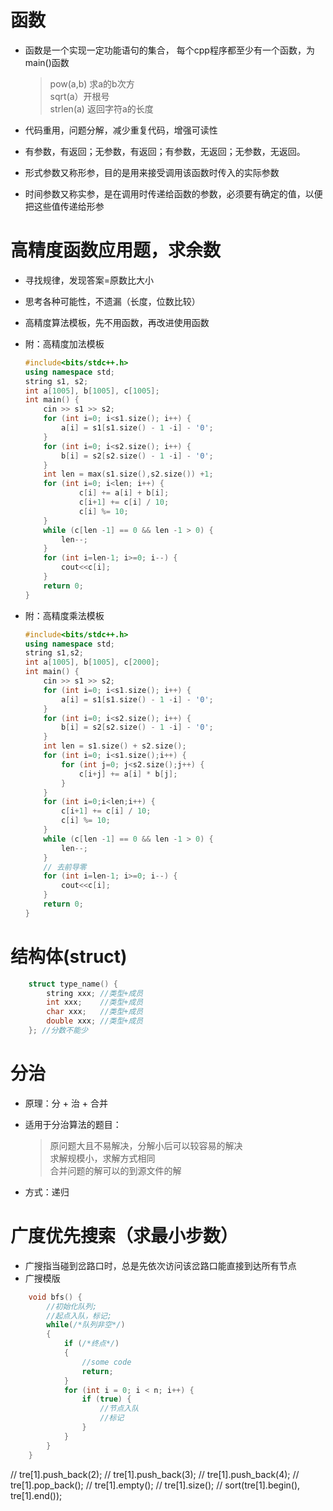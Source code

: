 # 函数
- 函数是一个实现一定功能语句的集合， 每个cpp程序都至少有一个函数，为main()函数

    > pow(a,b) 求a的b次方  
    > sqrt(a）开根号  
    > strlen(a) 返回字符a的长度  

- 代码重用，问题分解，减少重复代码，增强可读性

- 有参数，有返回；无参数，有返回；有参数，无返回；无参数，无返回。

- 形式参数又称形参，目的是用来接受调用该函数时传入的实际参数

- 时间参数又称实参，是在调用时传递给函数的参数，必须要有确定的值，以便把这些值传递给形参


# 高精度函数应用题，求余数
- 寻找规律，发现答案=原数比大小
- 思考各种可能性，不遗漏（长度，位数比较）
- 高精度算法模板，先不用函数，再改进使用函数
- 附：高精度加法模板

    ```c++
    #include<bits/stdc++.h>
    using namespace std;
    string s1, s2;
    int a[1005], b[1005], c[1005];
    int main() {
        cin >> s1 >> s2;
        for (int i=0; i<s1.size(); i++) {
            a[i] = s1[s1.size() - 1 -i] - '0';
        }
        for (int i=0; i<s2.size(); i++) {
            b[i] = s2[s2.size() - 1 -i] - '0';
        }
        int len = max(s1.size(),s2.size()) +1;
        for (int i=0; i<len; i++) {
                c[i] += a[i] + b[i];
                c[i+1] += c[i] / 10;
                c[i] %= 10;
        }
        while (c[len -1] == 0 && len -1 > 0) {
            len--;
        }
        for (int i=len-1; i>=0; i--) {
            cout<<c[i];
        }
        return 0;
    }
    ```
- 附：高精度乘法模板

    ```c++
    #include<bits/stdc++.h>
    using namespace std;
    string s1,s2;
    int a[1005], b[1005], c[2000];
    int main() {
        cin >> s1 >> s2;
        for (int i=0; i<s1.size(); i++) {
            a[i] = s1[s1.size() - 1 -i] - '0';
        }
        for (int i=0; i<s2.size(); i++) {
            b[i] = s2[s2.size() - 1 -i] - '0';
        }
        int len = s1.size() + s2.size();
        for (int i=0; i<s1.size();i++) {
            for (int j=0; j<s2.size();j++) {
                c[i+j] += a[i] * b[j];
            }
        }
        for (int i=0;i<len;i++) {
            c[i+1] += c[i] / 10;
            c[i] %= 10;
        }
        while (c[len -1] == 0 && len -1 > 0) {
            len--;
        }
        // 去前导零
        for (int i=len-1; i>=0; i--) {
            cout<<c[i];
        }
        return 0;
    }
    ```
# 结构体(struct)
```c++
    struct type_name() {
        string xxx; //类型+成员
        int xxx;    //类型+成员
        char xxx;   //类型+成员
        double xxx; //类型+成员
    }; //分数不能少
```

# 分治
- 原理：分 + 治 + 合并
- 适用于分治算法的题目：

    > 原问题大且不易解决，分解小后可以较容易的解决  
    > 求解规模小，求解方式相同  
    > 合并问题的解可以的到源文件的解  
- 方式：递归

# 广度优先搜索（求最小步数）
- 广搜指当碰到岔路口时，总是先依次访问该岔路口能直接到达所有节点  
- 广搜模版  
```c++
    void bfs() {
        //初始化队列;
        //起点入队，标记;
        while(/*队列非空*/) 
        {
            if (/*终点*/) 
            {
                //some code
                return;
            }
            for (int i = 0; i < n; i++) {
                if (true) {
                    //节点入队
                    //标记
                }
            }
        }
    }
```

// tre[1].push_back(2);
// tre[1].push_back(3);
// tre[1].push_back(4);
// tre[1].pop_back();
// tre[1].empty();
// tre[1].size();
// sort(tre[1].begin(), tre[1].end());
 

